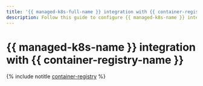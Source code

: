 ```yaml
---
title: '{{ managed-k8s-full-name }} integration with {{ container-registry-full-name }}'
description: Follow this guide to configure {{ managed-k8s-name }} integration with {{ container-registry-name }}.
---
```


# {{ managed-k8s-name }} integration with {{ container-registry-name }}

{% include notitle [container-registry](../../_tutorials/k8s/container-registry.md) %}